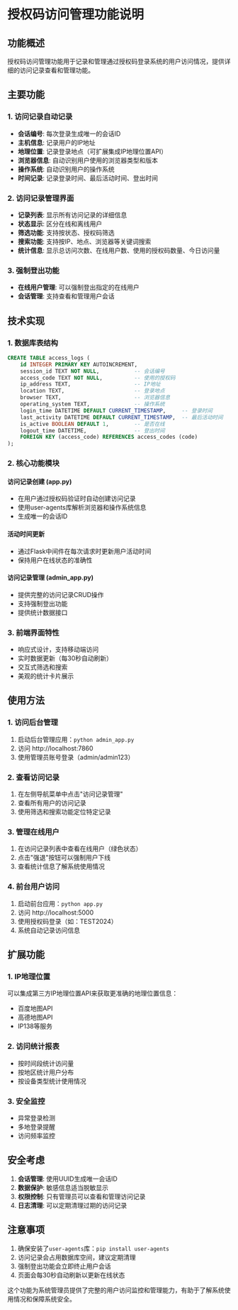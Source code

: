 # 授权码访问管理功能说明

## 功能概述

授权码访问管理功能用于记录和管理通过授权码登录系统的用户访问情况，提供详细的访问记录查看和管理功能。

## 主要功能

### 1. 访问记录自动记录
- **会话编号**: 每次登录生成唯一的会话ID
- **主机信息**: 记录用户的IP地址
- **地理位置**: 记录登录地点（可扩展集成IP地理位置API）
- **浏览器信息**: 自动识别用户使用的浏览器类型和版本
- **操作系统**: 自动识别用户的操作系统
- **时间记录**: 记录登录时间、最后活动时间、登出时间

### 2. 访问记录管理界面
- **记录列表**: 显示所有访问记录的详细信息
- **状态显示**: 区分在线和离线用户
- **筛选功能**: 支持按状态、授权码筛选
- **搜索功能**: 支持按IP、地点、浏览器等关键词搜索
- **统计信息**: 显示总访问次数、在线用户数、使用的授权码数量、今日访问量

### 3. 强制登出功能
- **在线用户管理**: 可以强制登出指定的在线用户
- **会话管理**: 支持查看和管理用户会话

## 技术实现

### 1. 数据库表结构
```sql
CREATE TABLE access_logs (
    id INTEGER PRIMARY KEY AUTOINCREMENT,
    session_id TEXT NOT NULL,           -- 会话编号
    access_code TEXT NOT NULL,          -- 使用的授权码
    ip_address TEXT,                    -- IP地址
    location TEXT,                      -- 登录地点
    browser TEXT,                       -- 浏览器信息
    operating_system TEXT,              -- 操作系统
    login_time DATETIME DEFAULT CURRENT_TIMESTAMP,     -- 登录时间
    last_activity DATETIME DEFAULT CURRENT_TIMESTAMP,  -- 最后活动时间
    is_active BOOLEAN DEFAULT 1,        -- 是否在线
    logout_time DATETIME,               -- 登出时间
    FOREIGN KEY (access_code) REFERENCES access_codes (code)
);
```

### 2. 核心功能模块

#### 访问记录创建 (app.py)
- 在用户通过授权码验证时自动创建访问记录
- 使用user-agents库解析浏览器和操作系统信息
- 生成唯一的会话ID

#### 活动时间更新
- 通过Flask中间件在每次请求时更新用户活动时间
- 保持用户在线状态的准确性

#### 访问记录管理 (admin_app.py)
- 提供完整的访问记录CRUD操作
- 支持强制登出功能
- 提供统计数据接口

### 3. 前端界面特性
- 响应式设计，支持移动端访问
- 实时数据更新（每30秒自动刷新）
- 交互式筛选和搜索
- 美观的统计卡片展示

## 使用方法

### 1. 访问后台管理
1. 启动后台管理应用：`python admin_app.py`
2. 访问 http://localhost:7860
3. 使用管理员账号登录（admin/admin123）

### 2. 查看访问记录
1. 在左侧导航菜单中点击"访问记录管理"
2. 查看所有用户的访问记录
3. 使用筛选和搜索功能定位特定记录

### 3. 管理在线用户
1. 在访问记录列表中查看在线用户（绿色状态）
2. 点击"强退"按钮可以强制用户下线
3. 查看统计信息了解系统使用情况

### 4. 前台用户访问
1. 启动前台应用：`python app.py`
2. 访问 http://localhost:5000
3. 使用授权码登录（如：TEST2024）
4. 系统自动记录访问信息

## 扩展功能

### 1. IP地理位置
可以集成第三方IP地理位置API来获取更准确的地理位置信息：
- 百度地图API
- 高德地图API
- IP138等服务

### 2. 访问统计报表
- 按时间段统计访问量
- 按地区统计用户分布
- 按设备类型统计使用情况

### 3. 安全监控
- 异常登录检测
- 多地登录提醒
- 访问频率监控

## 安全考虑

1. **会话管理**: 使用UUID生成唯一会话ID
2. **数据保护**: 敏感信息适当脱敏显示
3. **权限控制**: 只有管理员可以查看和管理访问记录
4. **日志清理**: 可以定期清理过期的访问记录

## 注意事项

1. 确保安装了`user-agents`库：`pip install user-agents`
2. 访问记录会占用数据库空间，建议定期清理
3. 强制登出功能会立即终止用户会话
4. 页面会每30秒自动刷新以更新在线状态

这个功能为系统管理员提供了完整的用户访问监控和管理能力，有助于了解系统使用情况和保障系统安全。